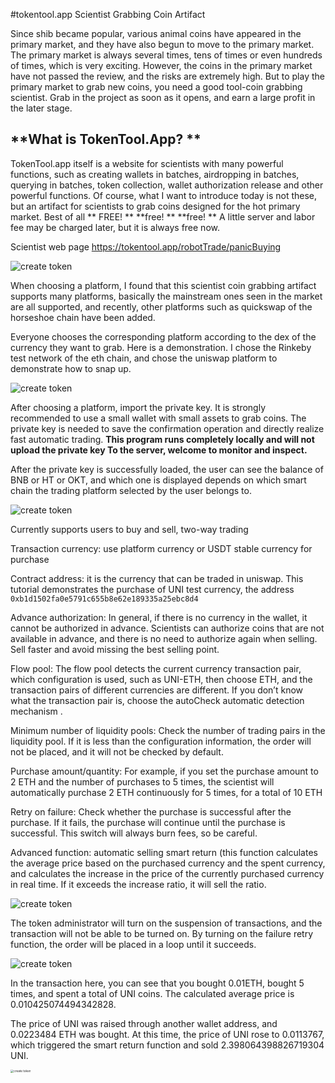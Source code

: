 #tokentool.app Scientist Grabbing Coin Artifact

Since shib became popular, various animal coins have appeared in the primary market, and they have also begun to move to the primary market. The primary market is always several times, tens of times or even hundreds of times, which is very exciting. However, the coins in the primary market have not passed the review, and the risks are extremely high. But to play the primary market to grab new coins, you need a good tool-coin grabbing scientist. Grab in the project as soon as it opens, and earn a large profit in the later stage.

## **What is TokenTool.App? **

TokenTool.app itself is a website for scientists with many powerful functions, such as creating wallets in batches, airdropping in batches, querying in batches, token collection, wallet authorization release and other powerful functions. Of course, what I want to introduce today is not these, but an artifact for scientists to grab coins designed for the hot primary market. Best of all ** FREE! ** **free! ** **free! ** A little server and labor fee may be charged later, but it is always free now.

Scientist web page https://tokentool.app/robotTrade/panicBuying



![create token](../.gitbook/assets/Snipaste_2021-10-24_22-36-44.png)

When choosing a platform, I found that this scientist coin grabbing artifact supports many platforms, basically the mainstream ones seen in the market are all supported, and recently, other platforms such as quickswap of the horseshoe chain have been added.

Everyone chooses the corresponding platform according to the dex of the currency they want to grab. Here is a demonstration. I chose the Rinkeby test network of the eth chain, and chose the uniswap platform to demonstrate how to snap up.

![create token](../.gitbook/assets/Snipaste_2021-10-24_22-40-02.png)

After choosing a platform, import the private key. It is strongly recommended to use a small wallet with small assets to grab coins. The private key is needed to save the confirmation operation and directly realize fast automatic trading. **This program runs completely locally and will not upload the private key To the server, welcome to monitor and inspect.**

After the private key is successfully loaded, the user can see the balance of BNB or HT or OKT, and which one is displayed depends on which smart chain the trading platform selected by the user belongs to.

![create token](../.gitbook/assets/Snipaste_2021-10-24_22-51-08.png)

Currently supports users to buy and sell, two-way trading

Transaction currency: use platform currency or USDT stable currency for purchase

Contract address: it is the currency that can be traded in uniswap. This tutorial demonstrates the purchase of UNI test currency, the address `0xb1d1502fa0e5791c655b8e62e189335a25ebc8d4`

Advance authorization: In general, if there is no currency in the wallet, it cannot be authorized in advance. Scientists can authorize coins that are not available in advance, and there is no need to authorize again when selling. Sell faster and avoid missing the best selling point.

Flow pool: The flow pool detects the current currency transaction pair, which configuration is used, such as UNI-ETH, then choose ETH, and the transaction pairs of different currencies are different. If you don’t know what the transaction pair is, choose the autoCheck automatic detection mechanism .

Minimum number of liquidity pools: Check the number of trading pairs in the liquidity pool. If it is less than the configuration information, the order will not be placed, and it will not be checked by default.

Purchase amount/quantity: For example, if you set the purchase amount to 2 ETH and the number of purchases to 5 times, the scientist will automatically purchase 2 ETH continuously for 5 times, for a total of 10 ETH

Retry on failure: Check whether the purchase is successful after the purchase. If it fails, the purchase will continue until the purchase is successful. This switch will always burn fees, so be careful.

Advanced function: automatic selling smart return (this function calculates the average price based on the purchased currency and the spent currency, and calculates the increase in the price of the currently purchased currency in real time. If it exceeds the increase ratio, it will sell the ratio.



![create token](../.gitbook/assets/Snipaste_2021-10-24_23-07-32.png)

The token administrator will turn on the suspension of transactions, and the transaction will not be able to be turned on. By turning on the failure retry function, the order will be placed in a loop until it succeeds.

![create token](../.gitbook/assets/Snipaste_2021-10-24_23-15-25.png)

In the transaction here, you can see that you bought 0.01ETH, bought 5 times, and spent a total of UNI coins. The calculated average price is 0.010425074494342828.

The price of UNI was raised through another wallet address, and 0.0223484 ETH was bought. At this time, the price of UNI rose to 0.0113767, which triggered the smart return function and sold 2.398064398826719304 UNI.



<img src="../.gitbook/assets/Snipaste_2021-10-24_23-21-50.png" alt="create token" style="zoom: 33%;" />